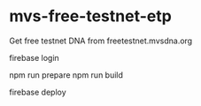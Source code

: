 # mvs-free-testnet-etp
Get free testnet DNA from freetestnet.mvsdna.org

firebase login

npm run prepare
npm run build

firebase deploy